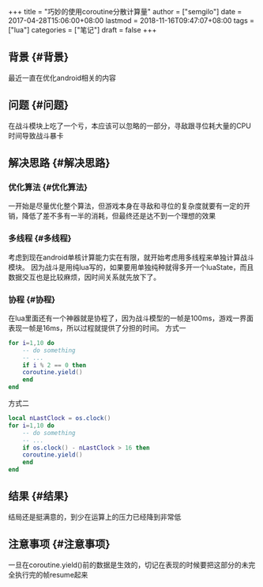 +++
title = "巧妙的使用coroutine分散计算量"
author = ["semgilo"]
date = 2017-04-28T15:06:00+08:00
lastmod = 2018-11-16T09:47:07+08:00
tags = ["lua"]
categories = ["笔记"]
draft = false
+++

## 背景 {#背景}

最近一直在优化android相关的内容


## 问题 {#问题}

在战斗模块上吃了一个亏，本应该可以忽略的一部分，寻敌跟寻位耗大量的CPU时间导致战斗暴卡


## 解决思路 {#解决思路}


### 优化算法 {#优化算法}

一开始是尽量优化整个算法，但游戏本身在寻敌和寻位的复杂度就要有一定的开销，降低了差不多有一半的消耗，但最终还是达不到一个理想的效果


### 多线程 {#多线程}

考虑到现在android单核计算能力实在有限，就开始考虑用多线程来单独计算战斗模块。
因为战斗是用纯lua写的，如果要用单独纯种就得多开一个luaState，而且数据交互也是比较麻烦，因时间关系就先放下了。


### 协程 {#协程}

在lua里面还有一个神器就是协程了，因为战斗模型的一帧是100ms，游戏一界面表现一帧是16ms，所以过程就提供了分担的时间。
方式一

```lua
for i=1,10 do
    -- do something
    -- ...
    if i % 2 == 0 then
	coroutine.yield()
    end
end
```

方式二

```lua
local nLastClock = os.clock()
for i=1,10 do
    -- do something
    -- ...
    if os.clock() - nLastClock > 16 then
	coroutine.yield()
    end
end
```


## 结果 {#结果}

结局还是挺满意的，到少在运算上的压力已经降到非常低


## 注意事项 {#注意事项}

一旦在coroutine.yield()前的数据是生效的，切记在表现的时候要把这部分的未完全执行完的帧resume起来